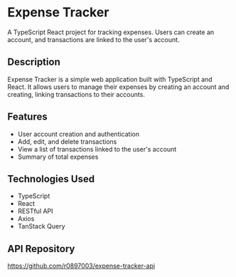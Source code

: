 # Expense Tracker

A TypeScript React project for tracking expenses. Users can create an account, and transactions are linked to the user's account.

## Description

Expense Tracker is a simple web application built with TypeScript and React. It allows users to manage their expenses by creating an account and creating, linking transactions to their accounts.

## Features

- User account creation and authentication
- Add, edit, and delete transactions
- View a list of transactions linked to the user's account
- Summary of total expenses

## Technologies Used

- TypeScript
- React
- RESTful API
- Axios
- TanStack Query

## API Repository
https://github.com/r0897003/expense-tracker-api
